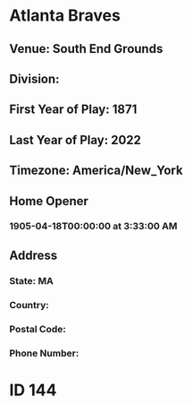 # Atlanta Braves
## Venue: South End Grounds
## Division: 
## First Year of Play: 1871
## Last Year of Play: 2022
## Timezone: America/New_York
## Home Opener
### 1905-04-18T00:00:00 at 3:33:00 AM
## Address
### 
### State: MA
### Country: 
### Postal Code: 
### Phone Number: 
# ID 144